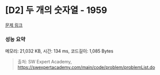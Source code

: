 # [D2] 두 개의 숫자열 - 1959 

[문제 링크](https://swexpertacademy.com/main/code/problem/problemDetail.do?contestProbId=AV5PpoFaAS4DFAUq) 

### 성능 요약

메모리: 21,032 KB, 시간: 134 ms, 코드길이: 1,085 Bytes



> 출처: SW Expert Academy, https://swexpertacademy.com/main/code/problem/problemList.do